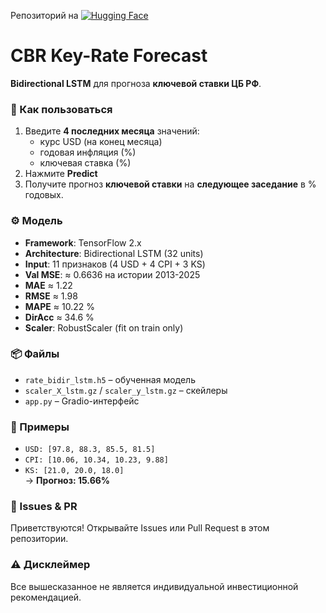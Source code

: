 Репозиторий на [![Hugging Face](https://img.shields.io/badge/Hugging%20Face-FFD21E?logo=huggingface&logoColor=000)](https://huggingface.co/spaces/ruslan-t/cbr-rate-demo)

# CBR Key-Rate Forecast  
**Bidirectional LSTM** для прогноза **ключевой ставки ЦБ РФ**.

### 🚀 Как пользоваться
1. Введите **4 последних месяца** значений:
   - курс USD (на конец месяца)  
   - годовая инфляция (%)  
   - ключевая ставка (%)  
2. Нажмите **Predict**  
3. Получите прогноз **ключевой ставки** на **следующее заседание** в % годовых.

### ⚙️ Модель
- **Framework**: TensorFlow 2.x  
- **Architecture**: Bidirectional LSTM (32 units)  
- **Input**: 11 признаков (4 USD + 4 CPI + 3 KS)  
- **Val MSE**: ≈ 0.6636 на истории 2013-2025
- **MAE** ≈ 1.22
- **RMSE** ≈ 1.98
- **MAPE** ≈ 10.22 %
- **DirAcc** ≈ 34.6 % 
- **Scaler**: RobustScaler (fit on train only)

### 📦 Файлы
- `rate_bidir_lstm.h5` – обученная модель  
- `scaler_X_lstm.gz` / `scaler_y_lstm.gz` – скейлеры  
- `app.py` – Gradio-интерфейс

### 📝 Примеры
- `USD: [97.8, 88.3, 85.5, 81.5]`  
- `CPI: [10.06, 10.34, 10.23, 9.88]`  
- `KS: [21.0, 20.0, 18.0]`  
→ **Прогноз: 15.66%**

### 🐛 Issues & PR
Приветствуются! Открывайте Issues или Pull Request в этом репозитории.

### ⚠️ Дисклеймер
Все вышесказанное не является индивидуальной инвестиционной рекомендацией.
